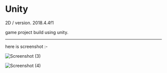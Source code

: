 # Unity

2D /
version. 2018.4.4f1


game project build using unity.

----------------------------------------
here is screenshot :-


![Screenshot (3)](https://user-images.githubusercontent.com/32616992/76381834-a5625180-637c-11ea-8e17-c240f78f3fe3.png)


![Screenshot (4)](https://user-images.githubusercontent.com/32616992/76381970-1c97e580-637d-11ea-8b65-6f06377b37ce.png)



